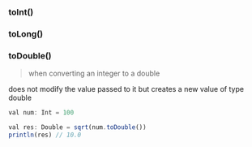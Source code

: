 ### toInt()

### toLong()

### toDouble()
> when converting an integer to a double
<p>does not modify the value passed to it but creates a new value of type double</p>

```js
val num: Int = 100

val res: Double = sqrt(num.toDouble())
println(res) // 10.0
```
